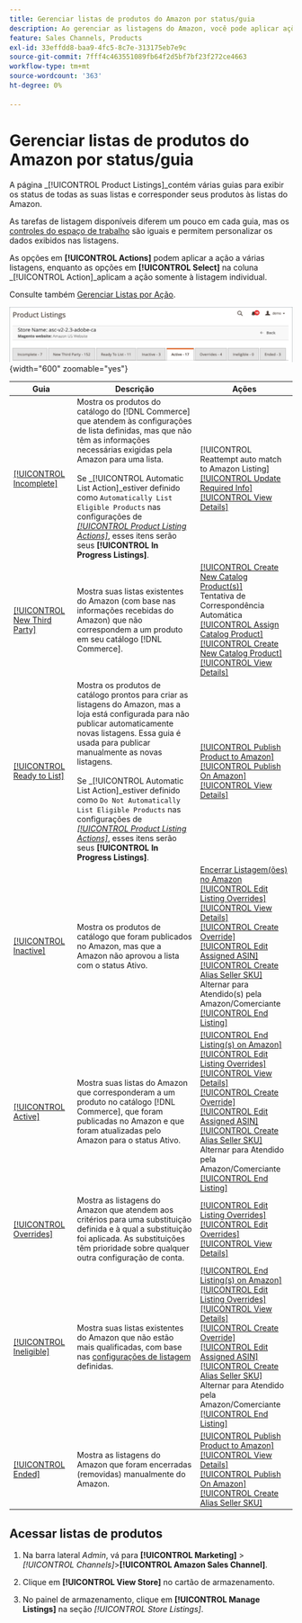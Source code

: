 ```yaml
---
title: Gerenciar listas de produtos do Amazon por status/guia
description: Ao gerenciar as listagens do Amazon, você pode aplicar ações às suas listagens de acordo com o status.
feature: Sales Channels, Products
exl-id: 33effdd8-baa9-4fc5-8c7e-313175eb7e9c
source-git-commit: 7fff4c463551089fb64f2d5bf7bf23f272ce4663
workflow-type: tm+mt
source-wordcount: '363'
ht-degree: 0%

---
```


# Gerenciar listas de produtos do Amazon por status/guia

A página _[!UICONTROL Product Listings]_contém várias guias para exibir os status de todas as suas listas e corresponder seus produtos às listas do Amazon.

As tarefas de listagem disponíveis diferem um pouco em cada guia, mas os [controles do espaço de trabalho](./workspace-controls.md) são iguais e permitem personalizar os dados exibidos nas listagens.

As opções em **[!UICONTROL Actions]** podem aplicar a ação a várias listagens, enquanto as opções em **[!UICONTROL Select]** na coluna _[!UICONTROL Action]_aplicam a ação somente à listagem individual.

Consulte também [Gerenciar Listas por Ação](./managing-listings-by-action.md).

![Guias de Listagens de Produtos](assets/amazon-product-listings-tabs.png){width="600" zoomable="yes"}

| Guia | Descrição | Ações |
|---------------------------------------------------------------|------------------------------------------------------------------------------------------------------------------------------------------------------------------------------------------------------------------------------------------------------------------------------------------------------------------------------------------------------------------------------------------------------------------------------------------------------------|-----------------------------------------------------------------------------------------------------------------------------------------------------------------------------------------------------------------------------------------------------------------------------------------------------------------------------------------------------------------------------------------------------------------------------------------------------------------------------------------------------------------------------------------|
| [[!UICONTROL Incomplete]](./incomplete-listings.md) | Mostra os produtos do catálogo do [!DNL Commerce] que atendem às configurações de lista definidas, mas que não têm as informações necessárias exigidas pela Amazon para uma lista.<br><br>Se _[!UICONTROL Automatic List Action]_estiver definido como `Automatically List Eligible Products` nas configurações de [_[!UICONTROL Product Listing Actions]_](./product-listing-actions.md), esses itens serão seus **[!UICONTROL In Progress Listings]**. | [!UICONTROL Reattempt auto match to Amazon Listing]<br>[[!UICONTROL Update Required Info]](./amazon-manually-update-incomplete-listing.md)<br>[[!UICONTROL View Details]](./product-listing-details.md) |
| [[!UICONTROL New Third Party]](./new-third-party-listings.md) | Mostra suas listas existentes do Amazon (com base nas informações recebidas do Amazon) que não correspondem a um produto em seu catálogo [!DNL Commerce]. | [[!UICONTROL Create New Catalog Product(s)]](./creating-assigning-catalog-products.md)<br>Tentativa de Correspondência Automática<br>[[!UICONTROL Assign Catalog Product]](./creating-assigning-catalog-products.md)<br>[[!UICONTROL Create New Catalog Product]](./creating-assigning-catalog-products.md)<br>[[!UICONTROL View Details]](./product-listing-details.md) |
| [[!UICONTROL Ready to List]](./ready-to-list.md) | Mostra os produtos de catálogo prontos para criar as listagens do Amazon, mas a loja está configurada para não publicar automaticamente novas listagens. Essa guia é usada para publicar manualmente as novas listagens.<br><br>Se _[!UICONTROL Automatic List Action]_estiver definido como `Do Not Automatically List Eligible Products` nas configurações de [_[!UICONTROL Product Listing Actions]_](./product-listing-actions.md), esses itens serão seus **[!UICONTROL In Progress Listings]**. | [[!UICONTROL Publish Product to Amazon]](./publish-listings-manually.md)<br>[[!UICONTROL Publish On Amazon]](./publish-listings-manually.md)<br>[[!UICONTROL View Details]](./product-listing-details.md) |
| [[!UICONTROL Inactive]](./inactive-listings.md) | Mostra os produtos de catálogo que foram publicados no Amazon, mas que a Amazon não aprovou a lista com o status Ativo. | [Encerrar Listagem(ões) no Amazon](./end-listings-manually.md)<br>[[!UICONTROL Edit Listing Overrides]](./creating-editing-overrides.md)<br>[[!UICONTROL View Details]](./product-listing-details.md)<br>[[!UICONTROL Create Override]](./creating-editing-overrides.md)<br>[[!UICONTROL Edit Assigned ASIN]](./edit-assigned-asin.md)<br>[[!UICONTROL Create Alias Seller SKU]](./create-alias-seller-sku.md#region-specific)<br>Alternar para Atendido(s) pela Amazon/Comerciante<br>[[!UICONTROL End Listing]](./end-listings-manually.md) |
| [[!UICONTROL Active]](./active-listings.md) | Mostra suas listas do Amazon que corresponderam a um produto no catálogo [!DNL Commerce], que foram publicadas no Amazon e que foram atualizadas pelo Amazon para o status Ativo. | [[!UICONTROL End Listing(s) on Amazon]](./end-listings-manually.md)<br>[[!UICONTROL Edit Listing Overrides]](./creating-editing-overrides.md)<br>[[!UICONTROL View Details]](./product-listing-details.md)<br>[[!UICONTROL Create Override]](./creating-editing-overrides.md)<br>[[!UICONTROL Edit Assigned ASIN]](./edit-assigned-asin.md)<br>[[!UICONTROL Create Alias Seller SKU]](./create-alias-seller-sku.md#region-specific)<br>Alternar para Atendido pela Amazon/Comerciante<br>[[!UICONTROL End Listing]](./end-listings-manually.md) |
| [[!UICONTROL Overrides]](./overrides.md) | Mostra as listagens do Amazon que atendem aos critérios para uma substituição definida e à qual a substituição foi aplicada. As substituições têm prioridade sobre qualquer outra configuração de conta. | [[!UICONTROL Edit Listing Overrides]](./creating-editing-overrides.md)<br>[[!UICONTROL Edit Overrides]](./creating-editing-overrides.md)<br>[[!UICONTROL View Details]](./product-listing-details.md) |
| [[!UICONTROL Ineligible]](./ineligible-listings.md) | Mostra suas listas existentes do Amazon que não estão mais qualificadas, com base nas [configurações de listagem](./listing-settings.md) definidas. | [[!UICONTROL End Listing(s) on Amazon]](./end-listings-manually.md)<br>[[!UICONTROL Edit Listing Overrides]](./creating-editing-overrides.md)<br>[[!UICONTROL View Details]](./product-listing-details.md)<br>[[!UICONTROL Create Override]](./creating-editing-overrides.md)<br>[[!UICONTROL Edit Assigned ASIN]](./edit-assigned-asin.md)<br>[[!UICONTROL Create Alias Seller SKU]](./create-alias-seller-sku.md#region-specific)<br>Alternar para Atendido pela Amazon/Comerciante<br>[[!UICONTROL End Listing]](./end-listings-manually.md) |
| [[!UICONTROL Ended]](./ended-listings.md) | Mostra as listagens do Amazon que foram encerradas (removidas) manualmente do Amazon. | [[!UICONTROL Publish Product to Amazon]](./publish-listings-manually.md)<br>[[!UICONTROL View Details]](./product-listing-details.md)<br>[[!UICONTROL Publish On Amazon]](./publish-listings-manually.md)<br>[[!UICONTROL Create Alias Seller SKU]](./create-alias-seller-sku.md#region-specific) |

## Acessar listas de produtos

1. Na barra lateral _Admin_, vá para **[!UICONTROL Marketing]** > _[!UICONTROL Channels]_>**[!UICONTROL Amazon Sales Channel]**.

1. Clique em **[!UICONTROL View Store]** no cartão de armazenamento.

1. No painel de armazenamento, clique em **[!UICONTROL Manage Listings]** na seção _[!UICONTROL Store Listings]_.
